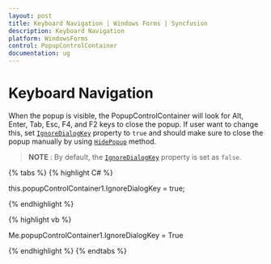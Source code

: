```yaml
---
layout: post
title: Keyboard Navigation | Windows Forms | Syncfusion
description: Keyboard Navigation
platform: WindowsForms
control: PopupControlContainer
documentation: ug
---
```


# Keyboard Navigation

 When the popup is visible, the PopupControlContainer will look for Alt, Enter, Tab, Esc, F4, and F2 keys to close the popup. If user want to change this, set [`IgnoreDialogKey`](https://help.syncfusion.com/cr/windowsforms/Syncfusion.Shared.Base~Syncfusion.Windows.Forms.PopupControlContainer~IgnoreDialogKey.html) property to `true` and should make sure to close the popup manually by using [`HidePopup`](https://help.syncfusion.com/cr/windowsforms/Syncfusion.Shared.Base~Syncfusion.Windows.Forms.PopupControlContainer~HidePopup(PopupCloseType).html) method.

 >**NOTE** : 
 By default, the [`IgnoreDialogKey`](https://help.syncfusion.com/cr/windowsforms/Syncfusion.Shared.Base~Syncfusion.Windows.Forms.PopupControlContainer~IgnoreDialogKey.html) property is set as `false`.

{% tabs %}
{% highlight C# %}

this.popupControlContainer1.IgnoreDialogKey = true;

{% endhighlight %}

{% highlight vb %}

Me.popupControlContainer1.IgnoreDialogKey = True

{% endhighlight %}
{% endtabs %}